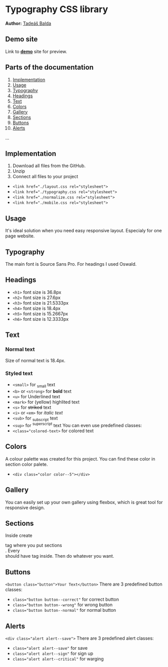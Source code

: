 # Typography CSS library
**Author:** [Tadeáš Balda](https://github.com/tadeasbalda)
## Demo site
Link to **[demo](https://pslib-cz.github.io/2022l4web-css-typographic-library-tadeasbalda/)** site for preview.
## Parts of the documentation
1. [Implementation](https://github.com/pslib-cz/2022l4web-css-typographic-library-tadeasbalda#Implementation)
2. [Usage](https://github.com/pslib-cz/2022l4web-css-typographic-library-tadeasbalda#Usage)
3. [Typography](https://github.com/pslib-cz/2022l4web-css-typographic-library-tadeasbalda#Typography)
4. [Headings](https://github.com/pslib-cz/2022l4web-css-typographic-library-tadeasbalda#Headings)
5. [Text](https://github.com/pslib-cz/2022l4web-css-typographic-library-tadeasbalda#Text)
6. [Colors](https://github.com/pslib-cz/2022l4web-css-typographic-library-tadeasbalda#Colors)
7. [Gallery](https://github.com/pslib-cz/2022l4web-css-typographic-library-tadeasbalda#Gallery)
8. [Sections](https://github.com/pslib-cz/2022l4web-css-typographic-library-tadeasbalda#Sections)
9. [Buttons](https://github.com/pslib-cz/2022l4web-css-typographic-library-tadeasbalda#Buttons)
9. [Alerts](https://github.com/pslib-cz/2022l4web-css-typographic-library-tadeasbalda#Alerts)




...
## Implementation
1) Download all files from the GitHub.
2) Unzip 
3) Connect all  files to your project

* ```<link href="./layout.css rel="stylesheet">```
* ```<link href="./typography.css rel="stylesheet">```
* ```<link href="./normalize.css rel="stylesheet">```
* ```<link href="./mobile.css rel="stylesheet">```

## Usage
It's ideal solution when you need easy responsive layout. Especialy for one page website.
## Typography
The main font is Source Sans Pro. For headings I used Oswald.
## Headings
* ```<h1>``` font size is 36.8px
* ```<h2>``` font size is 27.6px
* ```<h3>``` font size is 21.5333px
* ```<h4>``` font size is 18.4px
* ```<h5>``` font size is 15.2667px
* ```<h6>``` font size is 12.3333px
## Text
### Normal text
Size of normal text  is 18.4px.
### Styled text
* ```<small>``` for <sub>small</sub> text
* ```<b>``` or ```<strong>``` for **bold** text 
* ```<u>``` for Underlined text
* ```<mark>``` for (yellow) highlited text
* ```<s>``` for ~~striked~~ text
* ```<i>``` or ```<em>``` for *italic text*
* ```<sub>``` for <sub>subscript</sub> text
* ```<sup>``` for <sup>superscript</sup> text
You can even use predefined classes:
* ```<class="colored-text>``` for colored text
## Colors
A colour palette was created for this project. You can find these color in section color palete. 
* ```<div class="color color--5"></div>```

## Gallery
You can easily set up your own gallery using flexbox, which is great tool for responsive design.
## Sections
Inside <body> create <main> tag where you put sections <section>. Every <section> should have <h>tag inside. Then do whatever you want.
## Buttons
```<button class="button">Your Text</button>```
There are 3 predefined button classes:
* ```class="button button--correct"``` for correct button
* ```class="button button--wrong"``` for wrong button
* ```class="button button--normal"``` for normal button
## Alerts
```<div class="alert alert--save">```
There are 3 predefined alert classes:
* ```class="alert alert--save"``` for save
* ```class="alert alert--sign"``` for sign up
* ```class="alert alert--critical"``` for warging
